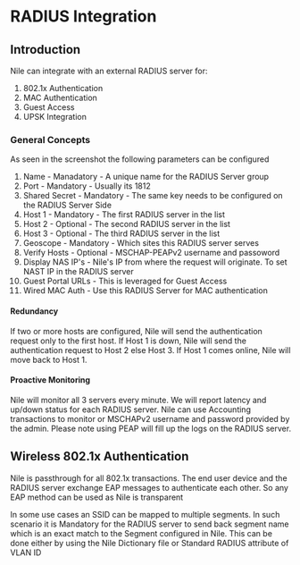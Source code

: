 # RADIUS Integration

## Introduction

Nile can integrate with an external RADIUS server for:
1. 802.1x Authentication
2. MAC Authentication
3. Guest Access
4. UPSK Integration

### General Concepts
As seen in the screenshot the following parameters can be configured
1. Name - Manadatory - A unique name for the RADIUS Server group
2. Port - Mandatory - Usually its 1812
3. Shared Secret - Mandatory - The same key needs to be configured on the RADIUS Server Side
4. Host 1 - Mandatory - The first RADIUS server in the list
5. Host 2 - Optional - The second RADIUS server in the list
6. Host 3 - Optional - The third RADIUS server in the list
7. Geoscope - Mandatory - Which sites this RADIUS server serves
8. Verify Hosts - Optional - MSCHAP-PEAPv2 username and passoword
9. Display NAS IP's - Nile's IP from where the request will originate. To set NAST IP in the RADIUS server
10. Guest Portal URLs - This is leveraged for Guest Access
11. Wired MAC Auth - Use this RADIUS Server for MAC authentication

#### Redundancy
If two or more hosts are configured, Nile will send the authentication request only to the first host. If Host 1 is down, Nile will send the authentication request to Host 2 else Host 3. If Host 1 comes online, Nile will move back to Host 1.

#### Proactive Monitoring
Nile will monitor all 3 servers every minute. We will report latency and up/down status for each RADIUS server. Nile can use Accounting transactions to monitor or MSCHAPv2 username and password provided by the admin. Please note using PEAP will fill up the logs on the RADIUS server.

## Wireless 802.1x Authentication
Nile is passthrough for all 802.1x transactions. The end user device and the RADIUS server exchange EAP messages to authenticate each other. So any EAP method can be used as Nile is transparent

In some use cases an SSID can be mapped to multiple segments. In such scenario it is Mandatory for the RADIUS server to send back segment name which is an exact match to the Segment configured in Nile. This can be done either by using the Nile Dictionary file or Standard RADIUS attribute of VLAN ID



